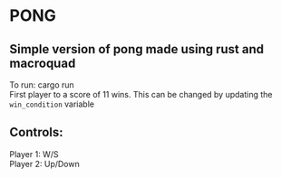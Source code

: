 # PONG
## Simple version of pong made using rust and macroquad
To run: cargo run \
First player to a score of 11 wins. This can be changed by updating the `win_condition` variable

## Controls:
Player 1: W/S \
Player 2: Up/Down
